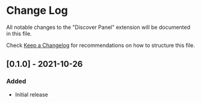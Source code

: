 # Change Log

All notable changes to the "Discover Panel" extension will be documented in this file.

Check [Keep a Changelog](http://keepachangelog.com/) for recommendations on how to structure this file.

## [0.1.0] - 2021-10-26

### Added

- Initial release
